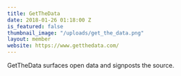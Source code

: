```yaml
---
title: GetTheData
date: 2018-01-26 01:18:00 Z
is_featured: false
thumbnail_image: "/uploads/get_the_data.png"
layout: member
website: https://www.getthedata.com/
---
```


GetTheData surfaces open data and signposts the source.